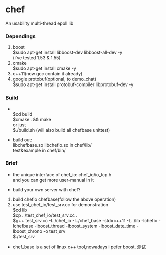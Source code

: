 ﻿chef
====
An usability multi-thread epoll lib

### Dependings
1. boost<br>
  $sudo apt-get install libboost-dev libboost-all-dev -y<br>
  (i've tested 1.53 & 1.55)
2. cmake<br>
  $sudo apt-get install cmake -y
3. c++11(now gcc contain it already)
4. google protobuf(optional, to demo_chat)<br>
  $sudo apt-get install protobuf-compiler libprotobuf-dev -y

### Build
* <br>
  $cd build<br>
  $cmake . && make<br>
  or just<br>
  $./build.sh (will also build all chefbase unittest)

* build out:<br>
    libchefbase.so libchefio.so in chef/lib/ <br>
    test&example in chef/bin/

### Brief
* the unique interface of chef_io: chef_io/io_tcp.h <br>
 and you can get more user-manual in it

* build your own server with chef? 
 1. build chefio chefbase(follow the above operation)
 2. use test_chef_io/test_srv.cc for demonstration <br>
   $cd lib <br>
   $cp ../test_chef_io/test_srv.cc . <br>
   $g++ test_srv.cc -I../chef_io -I../chef_base -std=c++11 -L../lib -lchefio -lchefbase -lboost_thread -lboost_system -lboost_date_time -lboost_chrono -o test_srv <br>
   $./test_srv 

* chef_base is a set of linux c++ tool,nowadays i pefer boost.
测试
